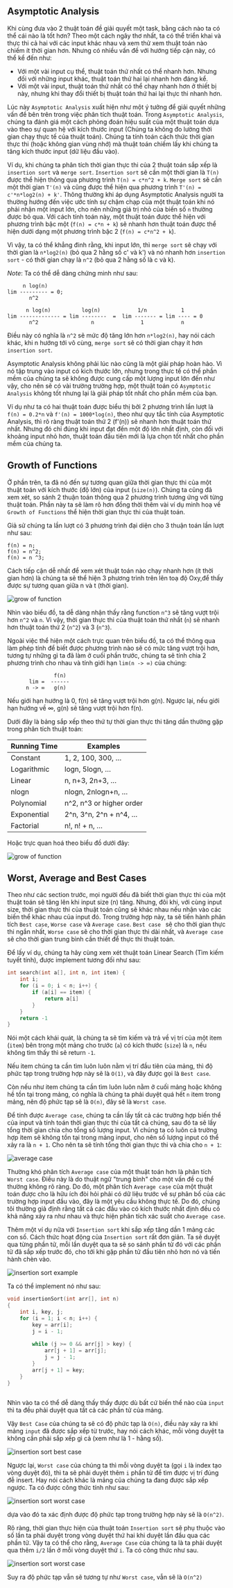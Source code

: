 ## Asymptotic Analysis

Khi cùng đưa vào 2 thuật toán đề giải quyết một task, bằng cách nào ta có thể cái nào là tốt hơn?
Theo một cách ngây thơ nhất, ta có thể triển khai và thực thi cả hai với các input khác nhau và xem thử xem thuật toán nào chiếm ít thời gian hơn.
Nhưng có nhiều vấn đề với hướng tiếp cận này, có thể kể đến như:

- Với một vài input cụ thể, thuật toán thứ nhất có thể nhanh hơn. Nhưng đối với những input khác, thuật toán thứ hai lại nhanh hơn đáng kể.
- Với một vài input, thuật toán thứ nhất có thể chạy nhanh hơn ở thiết bị này, nhưng khi thay đổi thiết bị thuật toán thứ hai lại thực thi nhanh hơn.

Lúc này `Asymptotic Analysis` xuất hiện như một ý tưởng để giải quyết những vấn đề bên trên trong việc phân tích thuật toán.
Trong `Asymptotic Analysis`, chúng ta đánh giá một cách phỏng đoán hiệu suất của một thuật toán dựa vào theo sự quan hệ với kích thước input (Chúng ta không đo lường thời gian chạy thực tế của thuật toán).
Chúng ta tính toán cách thức thời gian thực thi (hoặc không gian vùng nhớ) mà thuật toán chiếm lấy khi chúng ta tăng kích thước input (dữ liệu đầu vào).

Ví dụ, khi chúng ta phân tích thời gian thực thi của 2 thuật toán sắp xếp là `insertion sort` và `merge sort`.
`Insertion sort` sẽ cần một thời gian là `T(n)` được thể hiện thông qua phương trình `T(n) = c*n^2 + k`.
`Merge sort` sẽ cần một thời gian `T'(n)` và cũng được thể hiện qua phương trình `T'(n) = c'*n*log2(n) + k'`.
Thông thường khi áp dụng Asymptotic Analysis người ta thường hướng đến việc ước tính sự chậm chạp của một thuật toán khi nó phải nhận một input lớn,
cho nên những giá trị nhỏ của biến số `n` thường được bỏ qua.
Với cách tính toán này, một thuật toán được thể hiện với phương trình bậc một (`f(n) = c*n + k`) sẽ nhanh hơn thuật toán được thể hiện dưới dạng một phương trình bậc 2 (`f(n) = c*n^2 + k`).

Vì vậy, ta có thể khẳng đinh rằng, khi input lớn, thì `merge sort` sẽ chạy với thời gian là `n*log2(n)` (bỏ qua 2 hằng số c' và k')
và nó nhanh hơn `insertion sort` - có thời gian chạy là `n^2` (bỏ qua 2 hằng số là c và k).

_Note_: Ta có thể dễ dàng chứng minh như sau:

```
     n log(n)
lim --------- = 0;
       n^2

      n log(n)          log(n)            1/n           1
lim ------------- = lim --------  =  lim ------- = lim ---- = 0
       n^2                 n               1            n
```

Điều này có nghĩa là `n^2` sẽ mức độ tăng lớn hơn `n*log2(n)`, hay nói cách khác, khi n hướng tới vô cùng, `merge sort` sẽ có thời gian chạy ít hơn `insertion sort`.

Asymptotic Analysis không phải lúc nào cũng là một giải pháp hoàn hảo.
Vì nó tập trung vào input có kich thước lớn, nhưng trong thực tế có thể phần mềm của chúng ta sẽ không được cung cấp một lượng input lớn đến như vậy,
cho nên sẽ có vài trường trường hợp, một thuật toán có `Asymptotic Analysis` không tốt nhưng lại là giải pháp tốt nhất cho phần mềm của bạn.

Ví dụ như ta có hai thuật toán được biểu thị bởi 2 phương trình lần lượt là `f(n) = 0.2*n` và `f'(n) = 1000*log(n)`,
theo như quy tắc tính của Asymptotic Analysis, thì rõ ràng thuật toán thứ 2 (f'(n)) sẽ nhanh hơn thuật toán thứ nhất.
Nhưng đó chỉ đúng khi input đạt đến một độ lớn nhất định, còn đối với khoảng input nhỏ hơn, thuật toán đầu tiên mới là lựa chọn tốt nhất cho phần mềm của chúng ta.

## Growth of Functions

Ở phần trên, ta đã nó đến sự tương quan giữa thời gian thực thi của một thuật toán với kích thước (độ lớn) của input (`size(n)`).
Chúng ta cũng đã xem xét, so sánh 2 thuận toán thông qua 2 phương trình tương ứng với từng thuật toán.
Phần này ta sẽ làm rõ hơn đồng thời thêm vài ví dụ minh hoạ về `Growth of Functions` thể hiện thời gian thực thi của thuật toán.

Giả sử chúng ta lần lượt có 3 phương trình đại diện cho 3 thuận toán lần lượt như sau:

```
f(n) = n;
f(n) = n^2;
f(n) = n ^3;
```

Cách tiếp cận dễ nhất để xem xét thuật toán nào chạy nhanh hơn (ít thời gian hơn) là chúng ta sẽ thể hiện 3 phương trình trên lên toạ độ Oxy,để thấy được sự tương quan giữa n và t (thời gian).

![grow of function](./assets/grow_of_function.png)

Nhìn vào biểu đồ, ta dễ dàng nhận thấy rằng function `n^3` sẽ tăng vượt trội hơn `n^2` và `n`.
Vì vậy, thời gian thực thi của thuật toán thứ nhất (`n`) sẽ nhanh hơn thuật toán thứ 2 (`n^2`) và 3 (`n^3`).

Ngoài việc thể hiện một cách trực quan trên biểu đồ, ta có thể thông qua làm phép tính để biết được phương trình nào sẽ có mức tăng vượt trội hơn,
tương tự những gì ta đã làm ở cuối phần trước, chúng ta sẽ tính chia 2 phương trình cho nhau và tính giới hạn `lim(n -> ∞)` của chúng:

```
               f(n)
       lim =  ------
      n -> ∞   g(n)
```

Nếu giới hạn hướng là 0, f(n) sẽ tăng vượt trội hơn g(n). Ngược lại, nếu giới hạn hướng về ∞, g(n) sẽ tăng vượt trội hơn f(n).

Dưới đây là bảng sắp xếp theo thứ tự thời gian thực thi tăng dần thường gặp trong phân tích thuật toán:

| Running Time | Examples                 |
| ------------ | ------------------------ |
| Constant     | 1, 2, 100, 300, …        |
| Logarithmic  | logn, 5logn, …           |
| Linear       | n, n+3, 2n+3, …          |
| nlogn        | nlogn, 2nlogn+n, …       |
| Polynomial   | n^2, n^3 or higher order |
| Exponential  | 2^n, 3^n, 2^n + n^4, …   |
| Factorial    | n!, n! + n, …            |

Hoặc trực quan hoá theo biểu đồ dưới đây:

![grow of function](./assets/growth_of_functions.png)

## Worst, Average and Best Cases

Theo như các section trước, mọi người đều đã biết thời gian thực thi của một thuật toán sẽ tăng lên khi input size (n) tăng.
Nhưng, đôi khi, với cùng input size, thời gian thực thi của thuật toán cũng sẽ khác nhau nếu nhận vào các biến thể khác nhau của input đó.
Trong trường hợp này, ta sẽ tiến hành phân tích `Best case`, `Worse case` và `Average case`. `Best case ` sẽ cho thời gian thực thi ngắn nhất, `Worse case` sẽ cho thời gian thực thi dài nhất, và `Average case` sẽ cho thời gian trung bình cần thiết để thực thi thuật toán.

Để lấy ví dụ, chúng ta hãy cùng xem xét thuật toán Linear Search (Tìm kiếm tuyết tính), được implement tương đối như sau:

```c
int search(int a[], int n, int item) {
    int i;
    for (i = 0; i < n; i++) {
        if (a[i] == item) {
            return a[i]
        }
    }
    return -1
}
```

Nói một cách khái quát, là chúng ta sẽ tìm kiếm và trả về vị trí của một item (`item`) bên trong một mảng cho trước (`a`) có kích thước (`size`) là `n`, nếu không tìm thấy thì sẽ return `-1`.

Nếu item chúng ta cần tìm luôn luôn nằm vị trí đầu tiên của mảng, thì độ phức tạp trong trường hợp này sẽ là `O(1)`, và đây được gọi là `Best case`.

Còn nếu như item chúng ta cần tìm luôn luôn nằm ở cuối mảng hoặc không hề tồn tại trong mảng, có nghĩa là chúng ta phải duyệt quá hết `n` item trong mảng, nên độ phức tạp sẽ là `O(n)`,
đây sẽ là `Worst case`.

Để tính được `Average case`, chúng ta cần lấy tất cả các trường hợp biến thể của input và tính toán thời gian thực thi của tất cả chúng, sau đó ta sẽ lấy tổng thời gian chia cho tổng
số lượng input. Vì chúng ta có luôn cả trường hợp item sẽ không tồn tại trong mảng input, cho nên số lượng input có thể xảy ra là `n + 1`. Cho nên ta sẽ tính tổng thời gian thực thi và chia cho `n + 1`:

![average case](./assets/average_case_linear_search.png)

Thường khó phân tích `Average case` của một thuật toán hơn là phân tích `Worst case`. Điều này là do thuật ngữ "trung bình" cho một vấn đề cụ thể thường không rõ ràng. Do đó, một phân tích `Average case` của một thuật toán được cho là hữu ích đòi hỏi phải có dữ liệu trước về sự phân bố của các trường hợp input đầu vào, đây là một yêu cầu không thực tế. Do đó, chúng tôi thường giả định rằng tất cả các đầu vào có kích thước nhất định đều có khả năng xảy ra như nhau và thực hiện phân tích xác suất cho `Average case`.

Thêm một ví dụ nữa với `Insertion sort` khi sắp xếp tăng dần 1 mảng các con số. Cách thức hoạt động của `Insertion sort` rất đơn giản.
Ta sẽ duyệt qua từng phần tử, mỗi lần duyệt qua ta sẽ so sánh phần tử đó với các phần tử đã sắp xếp trước đó, cho tới khi gặp phần tử đầu tiên nhỏ hơn nó và tiến hành chèn vào.

![insertion sort example](./assets/Insertion-sort-example.gif)

Ta có thể implement nó như sau:

```c
void insertionSort(int arr[], int n)
{
    int i, key, j;
    for (i = 1; i < n; i++) {
        key = arr[i];
        j = i - 1;
 
        while (j >= 0 && arr[j] > key) {
            arr[j + 1] = arr[j];
            j = j - 1;
        }
        arr[j + 1] = key;
    }
}
 
```

Nhìn vào ta có thể dễ dàng thấy thấy được dù bất cứ biến thể nào của `input` thì ta đều phải duyệt qua tất cả các phần tử của mảng.

Vậy `Best Case` của chúng ta sẽ có độ phức tạp là `O(n)`, điều này xảy ra khi mảng `input` đã được sắp xếp từ trước, hay nói cách khác, mỗi vòng duyệt ta không cần phải sắp xếp gì cả (xem như là 1 - hằng số).

![insertion sort best case](./assets/insertion-sort-best-case.png)

Ngược lại, `Worst case` của chúng ta thì mỗi vòng duyệt ta (gọi `i` là index tạo vòng duyệt đó), thì ta sẽ phải duyệt thêm `i` phần tử để tìm được vị trí đúng đễ insert. Hay nói cách khác là mảng của chúng ta đang được sắp xếp ngược. Ta có được công thức tính như sau:

![insertion sort worst case](./assets/insertion-sort-worst-case.png)

dựa vào đó ta xác định được độ phức tạp trong trường hợp này sẽ là `O(n^2)`.

Rõ ràng, thời gian thực hiện của thuật toán `Insertion sort` sẽ phụ thuộc vào số lần ta phải duyệt trong vòng duyệt thứ hai khi duyệt lần đầu qua các phần tử. Vậy ta có thể cho rằng, `Average Case` của chúng ta là ta phải duyệt qua thêm `i/2` lần ở mỗi vòng duyệt thứ `i`. Ta có công thức như sau.

![insertion sort worst case](./assets/insertion-sort-average-case.png)

Suy ra độ phức tạp vẫn sẽ tương tự như `Worst case`, vẫn sẽ là `O(n^2)`
